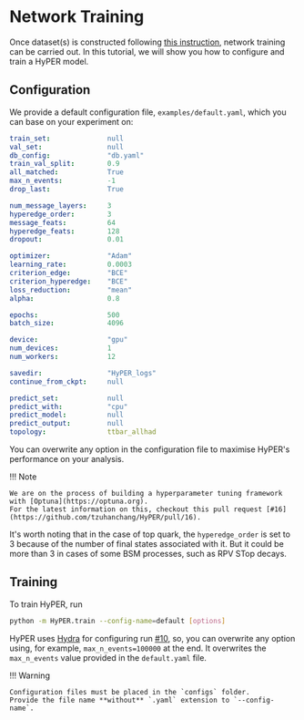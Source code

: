 Network Training
=======================

Once dataset(s) is constructed following [this instruction](dataset.md), network training can be carried out. In this tutorial, we will show you how to configure and train a HyPER model.

Configuration
-----------

We provide a default configuration file, `examples/default.yaml`, which you can base on your experiment on:
```yaml
train_set:              null
val_set:                null
db_config:              "db.yaml"
train_val_split:        0.9
all_matched:            True
max_n_events:           -1
drop_last:              True

num_message_layers:     3
hyperedge_order:        3
message_feats:          64
hyperedge_feats:        128
dropout:                0.01

optimizer:              "Adam"
learning_rate:          0.0003
criterion_edge:         "BCE"
criterion_hyperedge:    "BCE"
loss_reduction:         "mean"
alpha:                  0.8

epochs:                 500
batch_size:             4096

device:                 "gpu"
num_devices:            1
num_workers:            12

savedir:                "HyPER_logs"
continue_from_ckpt:     null

predict_set:            null
predict_with:           "cpu"
predict_model:          null
predict_output:         null
topology:               ttbar_allhad
```
You can overwrite any option in the configuration file to maximise HyPER's performance on your analysis.

!!! Note

    We are on the process of building a hyperparameter tuning framework with [Optuna](https://optuna.org).
    For the latest information on this, checkout this pull request [#16](https://github.com/tzuhanchang/HyPER/pull/16).

It's worth noting that in the case of top quark, the `hyperedge_order` is set to 3 because of the number of final states associated with it. But it could be more than 3 in cases of some BSM processes, such as RPV STop decays.


Training
-----------

To train HyPER, run

```bash
python -m HyPER.train --config-name=default [options]
```

HyPER uses [Hydra](https://hydra.cc/) for configuring run [#10](https://github.com/tzuhanchang/HyPER/pull/10), so, you can overwrite any option using, for example, `max_n_events=100000` at the end. It overwrites the `max_n_events` value provided in the `default.yaml` file.

!!! Warning

    Configuration files must be placed in the `configs` folder.
    Provide the file name **without** `.yaml` extension to `--config-name`.